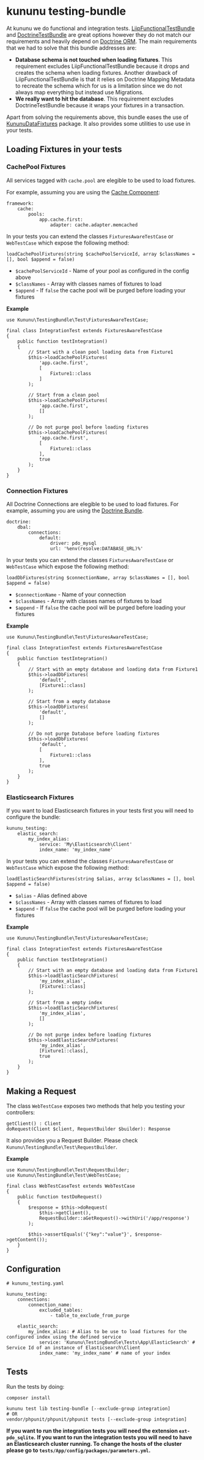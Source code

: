 # kununu testing-bundle

At kununu we do functional and integration tests. [LiipFunctionalTestBundle](https://github.com/liip/LiipFunctionalTestBundle) and [DoctrineTestBundle](https://github.com/dmaicher/doctrine-test-bundle) are great options however they do not match our requirements and heavily depend on [Doctrine ORM](https://github.com/doctrine/orm).
The main requirements that we had to solve that this bundle addresses are:
- **Database schema is not touched when loading fixtures**. This requirement excludes LiipFunctionalTestBundle because it drops and creates the schema when loading fixtures. Another drawback of LiipFunctionalTestBundle is that it relies on Doctrine Mapping Metadata to recreate the schema which for us is a limitation since we do not always map everything but instead use Migrations.
- **We really want to hit the database**. This requirement excludes DoctrineTestBundle because it wraps your fixtures in a transaction.

Apart from solving the requirements above, this bundle eases the use of [KununuDataFixtures](https://github.com/kununu/data-fixtures) package.
It also provides some utilities to use use in your tests.

## Loading Fixtures in your tests

### CachePool Fixtures

All services tagged with `cache.pool` are elegible to be used to load fixtures.

For example, assuming you are using the [Cache Component](https://symfony.com/doc/current/components/cache.html):

```
framework:
    cache:
        pools:
            app.cache.first:
                adapter: cache.adapter.memcached
```

In your tests you can extend the classes `FixturesAwareTestCase` or `WebTestCase` which expose the following method:

```
loadCachePoolFixtures(string $cachePoolServiceId, array $classNames = [], bool $append = false)
```

- `$cachePoolServiceId` - Name of your pool as configured in the config above
- `$classNames` - Array with classes names of fixtures to load
- `$append` - If `false` the cache pool will be purged before loading your fixtures

**Example**

```
use Kununu\TestingBundle\Test\FixturesAwareTestCase;

final class IntegrationTest extends FixturesAwareTestCase
{
    public function testIntegration()
    {
        // Start with a clean pool loading data from Fixture1
        $this->loadCachePoolFixtures(
            'app.cache.first',
            [
                Fixture1::class
            ]
        );
        
        // Start from a clean pool
        $this->loadCachePoolFixtures(
            'app.cache.first',
            []
        );
        
        // Do not purge pool before loading fixtures
        $this->loadCachePoolFixtures(
            'app.cache.first',
            [
                Fixture1::class
            ],
            true
        );
    }
}
```

### Connection Fixtures

All Doctrine Connections are elegible to be used to load fixtures.
For example, assuming you are using the [Doctrine Bundle](https://github.com/doctrine/DoctrineBundle).

```
doctrine:
    dbal:
        connections:
            default:
                driver: pdo_mysql
                url: '%env(resolve:DATABASE_URL)%'
```

In your tests you can extend the classes `FixturesAwareTestCase` or `WebTestCase` which expose the following method:

```
loadDbFixtures(string $connectionName, array $classNames = [], bool $append = false)
```

- `$connectionName` - Name of your connection
- `$classNames` - Array with classes names of fixtures to load
- `$append` - If `false` the cache pool will be purged before loading your fixtures

**Example**

```
use Kununu\TestingBundle\Test\FixturesAwareTestCase;

final class IntegrationTest extends FixturesAwareTestCase
{
    public function testIntegration()
    {
        // Start with an empty database and loading data from Fixture1
        $this->loadDbFixtures(
            'default',
            [Fixture1::class]
        );
        
        // Start from a empty database
        $this->loadDbFixtures(
            'default',
            []
        );
        
        // Do not purge Database before loading fixtures
        $this->loadDbFixtures(
            'default',
            [
                Fixture1::class
            ],
            true
        );
    }
}
```

### Elasticsearch Fixtures

If you want to load Elasticsearch fixtures in your tests first you will need to configure the bundle:

```
kununu_testing:
    elastic_search:
        my_index_alias:
            service: 'My\Elasticsearch\Client'
            index_name: 'my_index_name'
```

In your tests you can extend the classes `FixturesAwareTestCase` or `WebTestCase` which expose the following method:

```
loadElasticSearchFixtures(string $alias, array $classNames = [], bool $append = false)
```

- `$alias` - Alias defined above
- `$classNames` - Array with classes names of fixtures to load
- `$append` - If `false` the cache pool will be purged before loading your fixtures

**Example**

```
use Kununu\TestingBundle\Test\FixturesAwareTestCase;

final class IntegrationTest extends FixturesAwareTestCase
{
    public function testIntegration()
    {
        // Start with an empty database and loading data from Fixture1
        $this->loadElasticSearchFixtures(
            'my_index_alias',
            [Fixture1::class]
        );
        
        // Start from a empty index
        $this->loadElasticSearchFixtures(
            'my_index_alias',
            []
        );
        
        // Do not purge index before loading fixtures
        $this->loadElasticSearchFixtures(
            'my_index_alias',
            [Fixture1::class],
            true
        );
    }
}
```

## Making a Request

The class `WebTestCase` exposes two methods that help you testing your controllers:

```
getClient() : Client
doRequest(Client $client, RequestBuilder $builder): Response
```

It also provides you a Request Builder. Please check `Kununu\TestingBundle\Test\RequestBuilder`.

**Example**

```
use Kununu\TestingBundle\Test\RequestBuilder;
use Kununu\TestingBundle\Test\WebTestCase;

final class WebTestCaseTest extends WebTestCase
{
    public function testDoRequest()
    {
        $response = $this->doRequest(
            $this->getClient(),
            RequestBuilder::aGetRequest()->withUri('/app/response')
        );

        $this->assertEquals('{"key":"value"}', $response->getContent());
    }
}
```


## Configuration

```
# kununu_testing.yaml

kununu_testing:
    connections:
        connection_name:
            excluded_tables:
                - table_to_exclude_from_purge
                
    elastic_search:
        my_index_alias: # Alias to be use to load fixtures for the configured index using the defined service
            service: 'Kununu\TestingBundle\Tests\App\ElasticSearch' # Service Id of an instance of Elasticsearch\Client 
            index_name: 'my_index_name' # name of your index
```

## Tests

Run the tests by doing:

```
composer install

kununu test lib testing-bundle [--exclude-group integration]
# OR
vendor/phpunit/phpunit/phpunit tests [--exclude-group integration]
```

**If you want to run the integration tests you will need the extension `ext-pdo_sqlite`.**
**If you want to run the integration tests you will need to have an Elasticsearch cluster running. To change the hosts of the cluster please go to `tests/App/config/packages/parameters.yml`.**